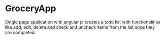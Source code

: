 # GroceryApp
Single page application with angular js creates a todo list with functionalities like add, edit, delete and check and uncheck items from the list once they are completed.
